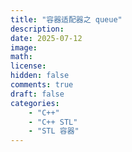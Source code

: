 ```yaml
---
title: "容器适配器之 queue"
description: 
date: 2025-07-12
image: 
math: 
license: 
hidden: false
comments: true
draft: false
categories:
    - "C++"
    - "C++ STL"
    - "STL 容器"
---
```





